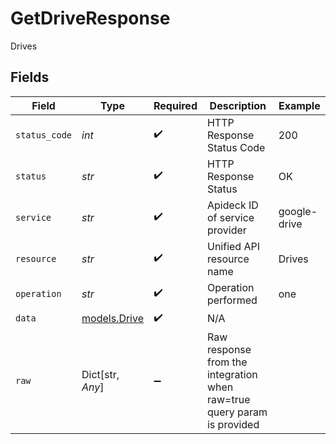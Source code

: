 # GetDriveResponse

Drives


## Fields

| Field                                                                   | Type                                                                    | Required                                                                | Description                                                             | Example                                                                 |
| ----------------------------------------------------------------------- | ----------------------------------------------------------------------- | ----------------------------------------------------------------------- | ----------------------------------------------------------------------- | ----------------------------------------------------------------------- |
| `status_code`                                                           | *int*                                                                   | :heavy_check_mark:                                                      | HTTP Response Status Code                                               | 200                                                                     |
| `status`                                                                | *str*                                                                   | :heavy_check_mark:                                                      | HTTP Response Status                                                    | OK                                                                      |
| `service`                                                               | *str*                                                                   | :heavy_check_mark:                                                      | Apideck ID of service provider                                          | google-drive                                                            |
| `resource`                                                              | *str*                                                                   | :heavy_check_mark:                                                      | Unified API resource name                                               | Drives                                                                  |
| `operation`                                                             | *str*                                                                   | :heavy_check_mark:                                                      | Operation performed                                                     | one                                                                     |
| `data`                                                                  | [models.Drive](../models/drive.md)                                      | :heavy_check_mark:                                                      | N/A                                                                     |                                                                         |
| `raw`                                                                   | Dict[str, *Any*]                                                        | :heavy_minus_sign:                                                      | Raw response from the integration when raw=true query param is provided |                                                                         |